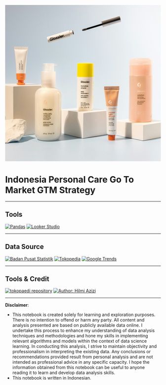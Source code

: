 ![Personal Care Image](https://github.com/DarlyP/Indonesia-Personal-Care-Go-To-Market--GTM--Strategy/blob/main/readme_image/personal_care.jpg)

# Indonesia Personal Care Go To Market GTM Strategy

---

## Tools
[<img src="https://img.shields.io/badge/Pandas-150458?style=for-the-badge&logo=pandas&logoColor=white" alt="Pandas" />](https://pandas.pydata.org/)
[<img src="https://img.shields.io/badge/Looker%20Studio-4285F4?style=for-the-badge&logo=looker&logoColor=white" alt="Looker Studio" />](https://lookerstudio.google.com/)


---

## Data Source

[<img src="https://img.shields.io/badge/Badan%20Pusat%20Statistik-0093DD?style=for-the-badge&logoColor=white" alt="Badan Pusat Statistik" />](https://www.bps.go.id/)
[<img src="https://img.shields.io/badge/Tokopedia-42B549?style=for-the-badge&logo=tokopedia&logoColor=white" alt="Tokopedia" />](https://www.tokopedia.com/)
[<img src="https://img.shields.io/badge/Google%20Trends-4285F4?style=for-the-badge&logo=google&logoColor=white" alt="Google Trends" />](https://trends.google.com/trends/)


---

## Tools & Credit

[<img src="https://img.shields.io/badge/tokopaedi-Repository-24292e?style=for-the-badge&logo=github&logoColor=white" alt="tokopaedi repository" />](https://github.com/hilmiazizi/tokopaedi)
[<img src="https://img.shields.io/badge/Author-Hilmi%20Azizi-24292e?style=for-the-badge&logo=github&logoColor=white" alt="Author: Hilmi Azizi" />](https://github.com/hilmiazizi)


---

**Disclaimer**: 
- This notebook is created solely for learning and exploration purposes. There is no intention to offend or harm any party. All content and analysis presented are based on publicly available data online. I undertake this process to enhance my understanding of data analysis techniques and methodologies and hone my skills in implementing relevant algorithms and models within the context of data science learning. In conducting this analysis, I strive to maintain objectivity and professionalism in interpreting the existing data. Any conclusions or recommendations provided result from personal analysis and are not intended as professional advice in any specific capacity. I hope the information obtained from this notebook can be useful to anyone reading it to learn and develop data analysis skills.
- This notebook is written in Indonesian.

